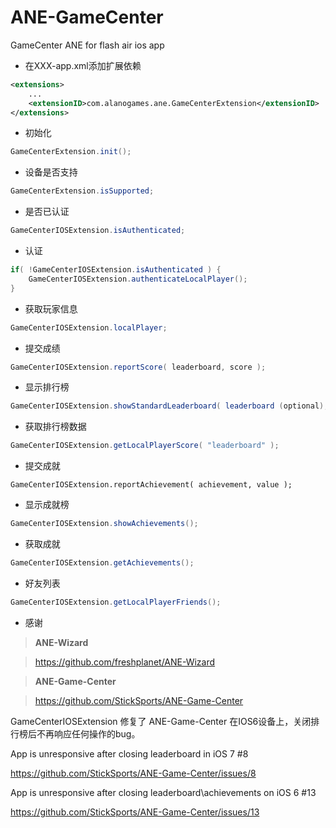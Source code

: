 ANE-GameCenter
==============

GameCenter ANE for flash air ios app


+ 在XXX-app.xml添加扩展依赖

```xml
<extensions>
	...
	<extensionID>com.alanogames.ane.GameCenterExtension</extensionID>
</extensions>
```

+ 初始化

```actionscript
GameCenterExtension.init();
```
  
+ 设备是否支持

```actionscript
GameCenterExtension.isSupported;
```

+ 是否已认证

```actionscript
GameCenterIOSExtension.isAuthenticated;
```

+ 认证

```actionscript
if( !GameCenterIOSExtension.isAuthenticated ) {
    GameCenterIOSExtension.authenticateLocalPlayer();
}
```
  
+ 获取玩家信息
  
```actionscript
GameCenterIOSExtension.localPlayer;
```

+ 提交成绩

```actionscript
GameCenterIOSExtension.reportScore( leaderboard, score );
```

+ 显示排行榜

```actionscript
GameCenterIOSExtension.showStandardLeaderboard( leaderboard (optional), timeScope (optional) );
```

+ 获取排行榜数据

```actionscript
GameCenterIOSExtension.getLocalPlayerScore( "leaderboard" );
```

+ 提交成就

```
GameCenterIOSExtension.reportAchievement( achievement, value );
```

+ 显示成就榜

```actionscript
GameCenterIOSExtension.showAchievements();
```

+ 获取成就

```actionscript
GameCenterIOSExtension.getAchievements();
```

+ 好友列表

```actionscript
GameCenterIOSExtension.getLocalPlayerFriends();
```

+ 感谢

> **ANE-Wizard**

> https://github.com/freshplanet/ANE-Wizard

> **ANE-Game-Center**

> https://github.com/StickSports/ANE-Game-Center

GameCenterIOSExtension 修复了 ANE-Game-Center 在IOS6设备上，关闭排行榜后不再响应任何操作的bug。

App is unresponsive after closing leaderboard in iOS 7 #8

https://github.com/StickSports/ANE-Game-Center/issues/8

App is unresponsive after closing leaderboard\achievements on iOS 6 #13

https://github.com/StickSports/ANE-Game-Center/issues/13
